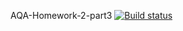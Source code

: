 AQA-Homework-2-part3 [![Build status](https://ci.appveyor.com/api/projects/status/ycpua0lgsh7m74ge?svg=true)](https://ci.appveyor.com/project/Kernitskaya/aqa-homework-2-part3)

